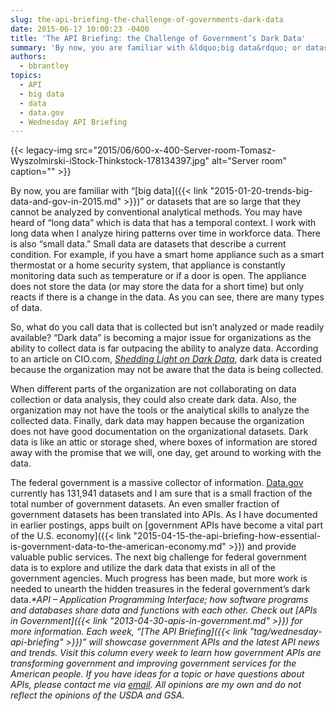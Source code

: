 ```yaml
---
slug: the-api-briefing-the-challenge-of-governments-dark-data
date: 2015-06-17 10:00:23 -0400
title: 'The API Briefing: the Challenge of Government’s Dark Data'
summary: 'By now, you are familiar with &ldquo;big data&rdquo; or datasets that are so large that they cannot be analyzed by conventional analytical methods. You may have heard of &ldquo;long data&rdquo; which is data that has a temporal context. I work with long data when I analyze hiring patterns over time in workforce data. There is'
authors:
  - bbrantley
topics:
  - API
  - big data
  - data
  - data.gov
  - Wednesday API Briefing
---
```


{{< legacy-img src="2015/06/600-x-400-Server-room-Tomasz-Wyszolmirski-iStock-Thinkstock-178134397.jpg" alt="Server room" caption="" >}} 

By now, you are familiar with “[big data]({{< link "2015-01-20-trends-big-data-and-gov-in-2015.md" >}})” or datasets that are so large that they cannot be analyzed by conventional analytical methods. You may have heard of “long data” which is data that has a temporal context. I work with long data when I analyze hiring patterns over time in workforce data. There is also “small data.” Small data are datasets that describe a current condition. For example, if you have a smart home appliance such as a smart thermostat or a home security system, that appliance is constantly monitoring data such as temperature or if a door is open. The appliance does not store the data (or may store the data for a short time) but only reacts if there is a change in the data. As you can see, there are many types of data.

So, what do you call data that is collected but isn’t analyzed or made readily available? “Dark data” is becoming a major issue for organizations as the ability to collect data is far outpacing the ability to analyze data. According to an article on CIO.com, _<a href="http://www.cio.com/article/2926089/data-analytics/shedding-light-on-dark-data.html" target="_blank">Shedding Light on Dark Data</a>_, dark data is created because the organization may not be aware that the data is being collected.

When different parts of the organization are not collaborating on data collection or data analysis, they could also create dark data. Also, the organization may not have the tools or the analytical skills to analyze the collected data. Finally, dark data may happen because the organization does not have good documentation on the organizational datasets. Dark data is like an attic or storage shed, where boxes of information are stored away with the promise that we will, one day, get around to working with the data.

The federal government is a massive collector of information. <a href="http://www.data.gov/" target="_blank">Data.gov</a> currently has 131,941 datasets and I am sure that is a small fraction of the total number of government datasets. An even smaller fraction of government datasets has been translated into APIs. As I have documented in earlier postings, apps built on [government APIs have become a vital part of the U.S. economy]({{< link "2015-04-15-the-api-briefing-how-essential-is-government-data-to-the-american-economy.md" >}}) and provide valuable public services. The next big challenge for federal government data is to explore and utilize the dark data that exists in all of the government agencies. Much progress has been made, but more work is needed to unearth the hidden treasures in the federal government’s dark data._*API – Application Programming Interface; how software programs and databases share data and functions with each other. Check out [APIs in Government]({{< link "2013-04-30-apis-in-government.md" >}}) for more information._
_Each week, “[The API Briefing]({{< link "tag/wednesday-api-briefing" >}})” will showcase government APIs and the latest API news and trends. Visit this column every week to learn how government APIs are transforming government and improving government services for the American people. If you have ideas for a topic or have questions about APIs, please contact me via <a href="mailto:%20bill.brantley@wdc.usda.gov" target="_blank">email</a>. All opinions are my own and do not reflect the opinions of the USDA and GSA._